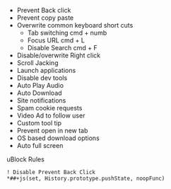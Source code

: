 - Prevent Back click
- Prevent copy paste
- Overwrite common keyboard short cuts
	- Tab switching cmd + numb
	- Focus URL cmd + L
	- Disable Search cmd + F
- Disable/overwrite Right click
- Scroll Jacking
- Launch applications 
- Disable dev tools
- Auto Play Audio
- Auto Download
- Site notifications
- Spam cookie requests
- Video Ad to follow user
- Custom tool tip
- Prevent open in new tab
- OS based download options
- Auto full screen


uBlock Rules
```
! Disable Prevent Back Click
*##+js(set, History.prototype.pushState, noopFunc)
```